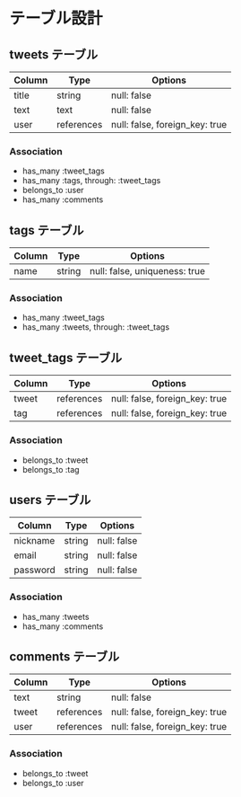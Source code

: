 # テーブル設計

## tweets テーブル

| Column | Type       | Options                        |
| ------ | ---------- | ------------------------------ |
| title  | string     | null: false                    |
| text   | text       | null: false                    |
| user   | references | null: false, foreign_key: true |

### Association
- has_many :tweet_tags
- has_many :tags, through: :tweet_tags
- belongs_to :user
- has_many :comments

## tags テーブル
| Column | Type   | Options                       |
| ------ | ------ | ----------------------------- |
| name   | string | null: false, uniqueness: true |

### Association
- has_many :tweet_tags
- has_many :tweets, through: :tweet_tags

## tweet_tags テーブル
| Column | Type       | Options                        |
| ------ | ---------- | ------------------------------ |
| tweet  | references | null: false, foreign_key: true |
| tag    | references | null: false, foreign_key: true |

### Association
- belongs_to :tweet
- belongs_to :tag

## users テーブル
| Column   | Type   | Options     |
| -------- | ------ | ----------- |
| nickname | string | null: false |
| email    | string | null: false |
| password | string | null: false |

### Association
- has_many :tweets
- has_many :comments

## comments テーブル
| Column | Type       | Options                        |
| ------ | ---------- | ------------------------------ |
| text   | string     | null: false                    |
| tweet  | references | null: false, foreign_key: true |
| user   | references | null: false, foreign_key: true |

### Association
- belongs_to :tweet
- belongs_to :user